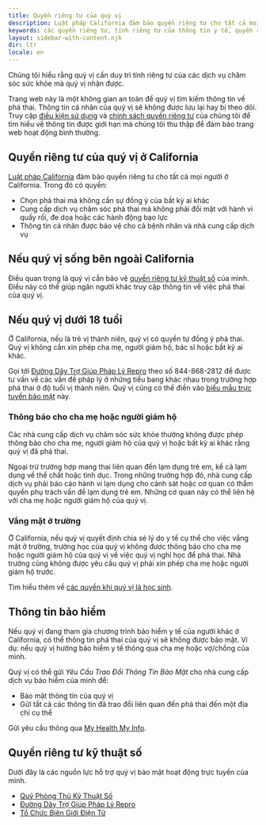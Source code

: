 ```yaml
---
title: Quyền riêng tư của quý vị
description: Luật pháp California đảm bảo quyền riêng tư cho tất cả mọi người ở California. Trong đó có quyền phá thai mà không cần sự đồng ý của bất kỳ ai khác.
keywords: các quyền riêng tư, tính riêng tư của thông tin y tế, quyền riêng tư kỹ thuật số, quyền riêng tư phá thai
layout: sidebar-with-content.njk
dir: ltr
locale: en
---
```

Chúng tôi hiểu rằng quý vị cần duy trì tính riêng tư của các dịch vụ chăm sóc sức khỏe mà quý vị nhận được.

Trang web này là một không gian an toàn để quý vị tìm kiếm thông tin về phá thai. Thông tin cá nhân của quý vị sẽ không được lưu lại hay bị theo dõi. Truy cập [điều kiện sử dụng](/use-policy/) và [chính sách quyền riêng tư](/privacy-policy/) của chúng tôi để tìm hiểu về thông tin được giới hạn mà chúng tôi thu thập để đảm bảo trang web hoạt động bình thường.

## Quyền riêng tư của quý vị ở California

[Luật pháp California](https://oag.ca.gov/reprorights) đảm bảo quyền riêng tư cho tất cả mọi người ở California. Trong đó có quyền:

- Chọn phá thai mà không cần sự đồng ý của bất kỳ ai khác
- Cung cấp dịch vụ chăm sóc phá thai mà không phải đối mặt với hành vi quấy rối, đe dọa hoặc các hành động bạo lực
- Thông tin cá nhân được bảo vệ cho cả bệnh nhân và nhà cung cấp dịch vụ

## Nếu quý vị sống bên ngoài California

Điều quan trọng là quý vị cần bảo vệ [quyền riêng tư kỹ thuật số](#digital-privacy) của mình. Điều này có thể giúp ngăn người khác truy cập thông tin về việc phá thai của quý vị.

## Nếu quý vị dưới 18 tuổi

Ở California, nếu là trẻ vị thành niên, quý vị có quyền tự đồng ý phá thai. Quý vị không cần xin phép cha mẹ, người giám hộ, bác sĩ hoặc bất kỳ ai khác.

Gọi tới [Đường Dây Trợ Giúp Pháp Lý Repro](https://www.reprolegalhelpline.org/) theo số 844-868-2812 để được tư vấn về các vấn đề pháp lý ở những tiểu bang khác nhau trong trường hợp phá thai ở độ tuổi vị thành niên. Quý vị cũng có thể điền vào [biểu mẫu trực tuyến bảo mật](https://www.reprolegalhelpline.org/sma-contact-the-helpline/#secure-form) này.

### Thông báo cho cha mẹ hoặc người giám hộ

Các nhà cung cấp dịch vụ chăm sóc sức khỏe thường không được phép thông báo cho cha mẹ, người giám hộ của quý vị hoặc bất kỳ ai khác rằng quý vị đã phá thai.

Ngoại trừ trường hợp mang thai liên quan đến lạm dụng trẻ em, kể cả lạm dụng về thể chất hoặc tình dục. Trong những trường hợp đó, nhà cung cấp dịch vụ phải báo cáo hành vi lạm dụng cho cảnh sát hoặc cơ quan có thẩm quyền phụ trách vấn đề lạm dụng trẻ em. Những cơ quan này có thể liên hệ với cha mẹ hoặc người giám hộ của quý vị.

### Vắng mặt ở trường

Ở California, nếu quý vị quyết định chia sẻ lý do y tế cụ thể cho việc vắng mặt ở trường, trường học của quý vị không được thông báo cho cha mẹ hoặc người giám hộ của quý vị về việc quý vị nghỉ học để phá thai. Nhà trường cũng không được yêu cầu quý vị phải xin phép cha mẹ hoặc người giám hộ trước.

Tìm hiểu thêm về [các quyền khi quý vị là học sinh](https://www.aclusocal.org/know-your-rights/abortion-care-california#minors).

## Thông tin bảo hiểm

Nếu quý vị đang tham gia chương trình bảo hiểm y tế của người khác ở California, có thể thông tin phá thai của quý vị sẽ không được bảo mật. Ví dụ: nếu quý vị hưởng bảo hiểm y tế thông qua cha mẹ hoặc vợ/chồng của mình.

Quý vị có thể gửi *Yêu Cầu Trao Đổi Thông Tin Bảo Mật* cho nhà cung cấp dịch vụ bảo hiểm của mình để:

- Bảo mật thông tin của quý vị
- Gửi tất cả các thông tin đã trao đổi liên quan đến phá thai đến một địa chỉ cụ thể

Gửi yêu cầu thông qua [My Health My Info](https://myhealthmyinfo.org/).

## Quyền riêng tư kỹ thuật số

Dưới đây là các nguồn lực hỗ trợ quý vị bảo mật hoạt động trực tuyến của mình.

- [Quỹ Phòng Thủ Kỹ Thuật Số](https://digitaldefensefund.org/ddf-guides/abortion-privacy/)
- [Đường Dây Trợ Giúp Pháp Lý Repro](https://www.reprolegalhelpline.org/internet-safety/)
- [Tổ Chức Biên Giới Điện Tử](https://www.eff.org/deeplinks/2022/06/security-and-privacy-tips-people-seeking-abortion)
